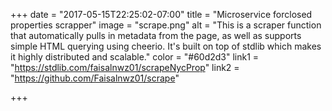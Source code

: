 +++
date = "2017-05-15T22:25:02-07:00"
title = "Microservice forclosed properties scrapper"
image = "scrape.png"
alt = "This is a scraper function that automatically pulls in metadata from the page, as well as supports simple HTML querying using cheerio. It's built on top of stdlib which makes it highly distributed and scalable."
color = "#60d2d3"
link1 = "https://stdlib.com/faisalnwz01/scrapeNycProp"
link2 = "https://github.com/Faisalnwz01/scrape"

+++
